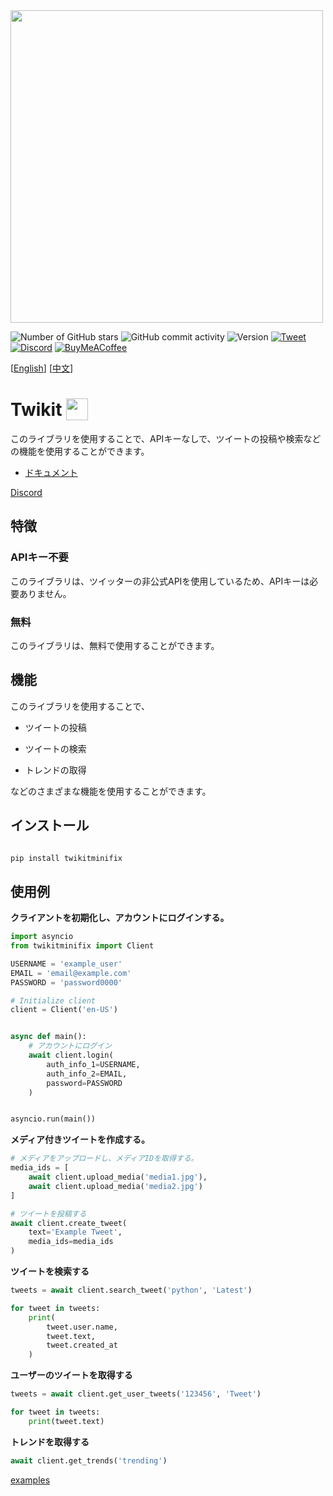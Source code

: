 <img src="https://i.imgur.com/iJe6rsZ.png"  width="500">



![Number of GitHub stars](https://img.shields.io/github/stars/d60/twikit)
![GitHub commit activity](https://img.shields.io/github/commit-activity/m/d60/twikit)
![Version](https://img.shields.io/pypi/v/twikit?label=PyPI)
[![Tweet](https://img.shields.io/twitter/url/http/shields.io.svg?style=social)](https://twitter.com/intent/tweet?text=Create%20your%20own%20Twitter%20bot%20for%20free%20with%20%22Twikit%22!%20%23python%20%23twitter%20%23twikit%20%23programming%20%23github%20%23bot&url=https%3A%2F%2Fgithub.com%2Fd60%2Ftwikit)
[![Discord](https://img.shields.io/badge/Discord-%235865F2.svg?style=for-the-badge&logo=discord&logoColor=white)](https://discord.gg/nCrByrr8cX)
[![BuyMeACoffee](https://img.shields.io/badge/-buy_me_a%C2%A0coffee-gray?logo=buy-me-a-coffee)](https://www.buymeacoffee.com/d60py)

[[English](https://github.com/d60/twikit/blob/main/README.md)]
[[中文](https://github.com/d60/twikit/blob/main/README-zh.md)]

# Twikit <img height="35"  src="https://i.imgur.com/9HSdIl4.png"  valign="bottom">

このライブラリを使用することで、APIキーなしで、ツイートの投稿や検索などの機能を使用することができます。

- [ドキュメント](https://twikit.readthedocs.io/en/latest/twikit.html)

[Discord](https://discord.gg/nCrByrr8cX)



## 特徴

### APIキー不要

このライブラリは、ツイッターの非公式APIを使用しているため、APIキーは必要ありません。

### 無料

このライブラリは、無料で使用することができます。


## 機能

このライブラリを使用することで、

-  ツイートの投稿

-  ツイートの検索

-  トレンドの取得

などのさまざまな機能を使用することができます。



## インストール

```bash

pip install twikitminifix

```


## 使用例

**クライアントを初期化し、アカウントにログインする。**

```python
import asyncio
from twikitminifix import Client

USERNAME = 'example_user'
EMAIL = 'email@example.com'
PASSWORD = 'password0000'

# Initialize client
client = Client('en-US')


async def main():
    # アカウントにログイン
    await client.login(
        auth_info_1=USERNAME,
        auth_info_2=EMAIL,
        password=PASSWORD
    )


asyncio.run(main())
```

**メディア付きツイートを作成する。**

```python
# メディアをアップロードし、メディアIDを取得する。
media_ids = [
    await client.upload_media('media1.jpg'),
    await client.upload_media('media2.jpg')
]

# ツイートを投稿する
await client.create_tweet(
    text='Example Tweet',
    media_ids=media_ids
)

```

**ツイートを検索する**
```python
tweets = await client.search_tweet('python', 'Latest')

for tweet in tweets:
    print(
        tweet.user.name,
        tweet.text,
        tweet.created_at
    )
```

**ユーザーのツイートを取得する**
```python
tweets = await client.get_user_tweets('123456', 'Tweet')

for tweet in tweets:
    print(tweet.text)
```

**トレンドを取得する**
```python
await client.get_trends('trending')
```

[examples](https://github.com/d60/twikit/tree/main/examples)<br>
